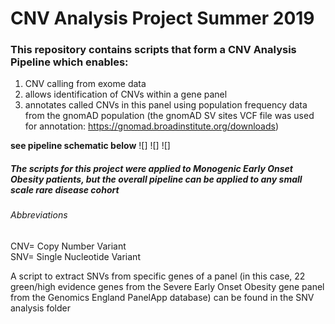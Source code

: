 # CNV Analysis Project Summer 2019

### This repository contains scripts that form a CNV Analysis Pipeline which enables:  
1. CNV calling from exome data  
2. allows identification of CNVs within a gene panel  
3. annotates called CNVs in this panel using population frequency data from the gnomAD population (the gnomAD SV sites VCF file was used for annotation: https://gnomad.broadinstitute.org/downloads)

**see pipeline schematic below**
![]
![]
![]
##### The scripts for this project were applied to Monogenic Early Onset Obesity patients, but the overall pipeline can be applied to any small scale rare disease cohort


###### Abbreviations
CNV= Copy Number Variant  
SNV= Single Nucleotide Variant  



A script to extract SNVs from specific genes of a panel (in this case, 22 green/high evidence genes from the Severe Early Onset Obesity gene panel from the Genomics England PanelApp database) can be found in the SNV analysis folder
